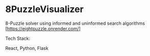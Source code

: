 # 8PuzzleVisualizer
8-Puzzle solver using informed and uninformed search algorithms
[[https://eightpuzzle.onrender.com/]
](https://master.dd2ctmihaoa4g.amplifyapp.com/)

Tech Stack:

React, Python, Flask
